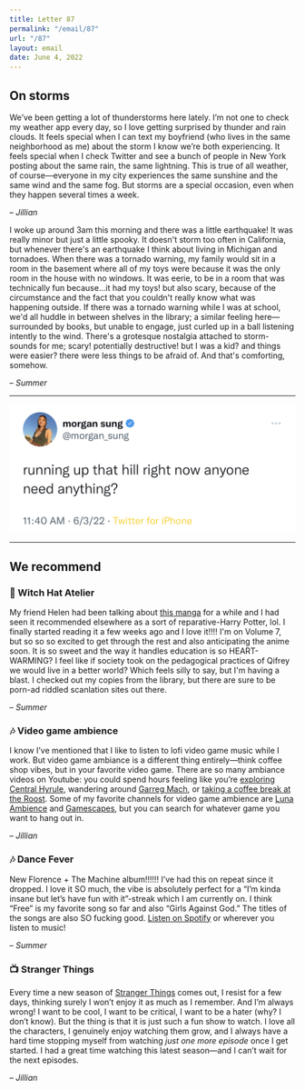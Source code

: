 ```yaml
---
title: Letter 87
permalink: "/email/87"
url: "/87"
layout: email
date: June 4, 2022
---
```


## On storms

We’ve been getting a lot of thunderstorms here lately. I’m not one to check my weather app every day, so I love getting surprised by thunder and rain clouds. It feels special when I can text my boyfriend (who lives in the same neighborhood as me) about the storm I know we’re both experiencing. It feels special when I check Twitter and see a bunch of people in New York posting about the same rain, the same lightning. This is true of all weather, of course—everyone in my city experiences the same sunshine and the same wind and the same fog. But storms are a special occasion, even when they happen several times a week.

– *Jillian*

I woke up around 3am this morning and there was a little earthquake! It was really minor but just a little spooky. It doesn't storm too often in California, but whenever there's an earthquake I think about living in Michigan and tornadoes. When there was a tornado warning, my family would sit in a room in the basement where all of my toys were because it was the only room in the house with no windows. It was eerie, to be in a room that was technically fun because…it had my toys! but also scary, because of the circumstance and the fact that you couldn't really know what was happening outside. If there was a tornado warning while I was at school, we'd all huddle in between shelves in the library; a similar feeling here—surrounded by books, but unable to engage, just curled up in a ball listening intently to the wind. There's a grotesque nostalgia attached to storm-sounds for me; scary! potentially destructive! but I was a kid? and things were easier? there were less things to be afraid of. And that's comforting, somehow. 

– *Summer*

<hr>

<a href="https://twitter.com/morgan_sung/status/1532749095835643904">
  <img src="/assets/images/tweets/87.jpeg" class="tweet">
</a>

<hr>

## We recommend

### 📖 Witch Hat Atelier

My friend Helen had been talking about [this manga](https://kodansha.us/series/witch-hat-atelier/) for a while and I had seen it recommended elsewhere as a sort of reparative-Harry Potter, lol. I finally started reading it a few weeks ago and I love it!!!! I'm on Volume 7, but so so so excited to get through the rest and also anticipating the anime soon. It is so sweet and the way it handles education is so HEART-WARMING? I feel like if society took on the pedagogical practices of Qifrey we would live in a better world? Which feels silly to say, but I'm having a blast. I checked out my copies from the library, but there are sure to be porn-ad riddled scanlation sites out there. 

– *Summer*

### 🎶 Video game ambience

I know I’ve mentioned that I like to listen to lofi video game music while I work. But video game ambiance is a different thing entirely—think coffee shop vibes, but in your favorite video game. There are so many ambiance videos on Youtube: you could spend hours feeling like you’re [exploring Central Hyrule](https://www.youtube.com/watch?v=CID4g0u1TOI), wandering around [Garreg Mach](https://www.youtube.com/watch?v=-5yLp81aU5k&t=10161s), or [taking a coffee break at the Roost](https://www.youtube.com/watch?v=2dlCY7XNIfQ). Some of my favorite channels for video game ambience are [Luna Ambience](https://www.youtube.com/channel/UC3jN6scZ5RiG6Sv0k2Mb94w/videos) and [Gamescapes](https://www.youtube.com/c/Gamescapes), but you can search for whatever game you want to hang out in.

– *Jillian*

### 🎶 Dance Fever

New Florence + The Machine album!!!!!! I’ve had this on repeat since it dropped. I love it SO much, the vibe is absolutely perfect for a “I’m kinda insane but let’s have fun with it”-streak which I am currently on. I think “Free” is my favorite song so far and also “Girls Against God.” The titles of the songs are also SO fucking good. [Listen on Spotify](https://open.spotify.com/album/4ohh1zQ4yybSK9FS7LLyDE) or wherever you listen to music! 

– *Summer*

### 📺 Stranger Things

Every time a new season of [Stranger Things](https://www.netflix.com/title/80057281) comes out, I resist for a few days, thinking surely I won’t enjoy it as much as I remember. And I’m always wrong! I want to be cool, I want to be critical, I want to be a hater (why? I don’t know). But the thing is that it is just such a fun show to watch. I love all the characters, I genuinely enjoy watching them grow, and I always have a hard time stopping myself from watching *just one more episode* once I get started. I had a great time watching this latest season—and I can’t wait for the next episodes.

– *Jillian*